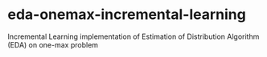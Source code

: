 # eda-onemax-incremental-learning
Incremental Learning implementation of Estimation of Distribution Algorithm (EDA) on one-max problem
